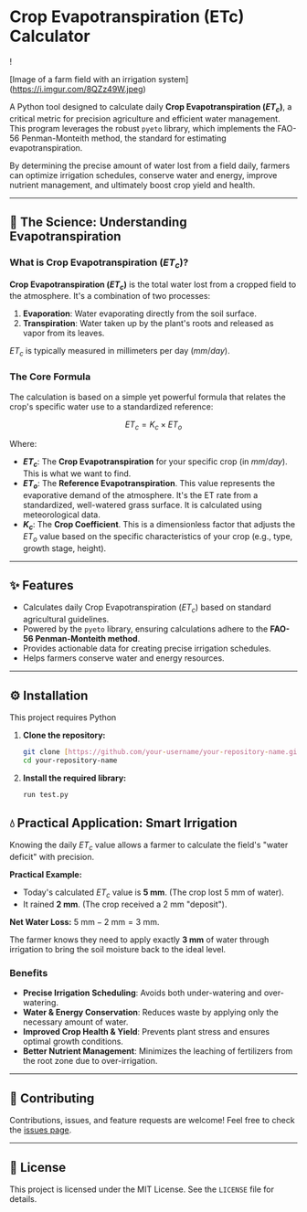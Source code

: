 # Crop Evapotranspiration (ETc) Calculator

!

[Image of a farm field with an irrigation system]
(https://i.imgur.com/8QZz49W.jpeg)

A Python tool designed to calculate daily **Crop Evapotranspiration ($ET_c$)**, a critical metric for precision agriculture and efficient water management. This program leverages the robust `pyeto` library, which implements the FAO-56 Penman-Monteith method, the standard for estimating evapotranspiration.

By determining the precise amount of water lost from a field daily, farmers can optimize irrigation schedules, conserve water and energy, improve nutrient management, and ultimately boost crop yield and health.

---

## 🌾 The Science: Understanding Evapotranspiration

### What is Crop Evapotranspiration ($ET_c$)?

**Crop Evapotranspiration ($ET_c$)** is the total water lost from a cropped field to the atmosphere. It's a combination of two processes:
1.  **Evaporation**: Water evaporating directly from the soil surface.
2.  **Transpiration**: Water taken up by the plant's roots and released as vapor from its leaves.

$ET_c$ is typically measured in millimeters per day ($mm/day$).

### The Core Formula

The calculation is based on a simple yet powerful formula that relates the crop's specific water use to a standardized reference:

$$ ET_c = K_c \times ET_o $$

Where:
* **$ET_c$**: The **Crop Evapotranspiration** for your specific crop (in $mm/day$). This is what we want to find.
* **$ET_o$**: The **Reference Evapotranspiration**. This value represents the evaporative demand of the atmosphere. It's the ET rate from a standardized, well-watered grass surface. It is calculated using meteorological data.
* **$K_c$**: The **Crop Coefficient**. This is a dimensionless factor that adjusts the $ET_o$ value based on the specific characteristics of your crop (e.g., type, growth stage, height).

---

## ✨ Features

* Calculates daily Crop Evapotranspiration ($ET_c$) based on standard agricultural guidelines.
* Powered by the `pyeto` library, ensuring calculations adhere to the **FAO-56 Penman-Monteith method**.
* Provides actionable data for creating precise irrigation schedules.
* Helps farmers conserve water and energy resources.

---

## ⚙️ Installation

This project requires Python

1.  **Clone the repository:**
    ```bash
    git clone [https://github.com/your-username/your-repository-name.git](https://github.com/your-username/your-repository-name.git)
    cd your-repository-name
    ```

2.  **Install the required library:**
    ```bash
    run test.py
    ```

## 💧 Practical Application: Smart Irrigation

Knowing the daily $ET_c$ value allows a farmer to calculate the field's "water deficit" with precision.

**Practical Example:**
* Today's calculated $ET_c$ value is **5 mm**. (The crop lost 5 mm of water).
* It rained **2 mm**. (The crop received a 2 mm "deposit").

**Net Water Loss:** $5 \text{ mm} - 2 \text{ mm} = 3 \text{ mm}$.

The farmer knows they need to apply exactly **3 mm** of water through irrigation to bring the soil moisture back to the ideal level.

### Benefits
* **Precise Irrigation Scheduling**: Avoids both under-watering and over-watering.
* **Water & Energy Conservation**: Reduces waste by applying only the necessary amount of water.
* **Improved Crop Health & Yield**: Prevents plant stress and ensures optimal growth conditions.
* **Better Nutrient Management**: Minimizes the leaching of fertilizers from the root zone due to over-irrigation.

---

## 🤝 Contributing

Contributions, issues, and feature requests are welcome! Feel free to check the [issues page](https://github.com/your-username/your-repository-name/issues).

---

## 📜 License

This project is licensed under the MIT License. See the `LICENSE` file for details.